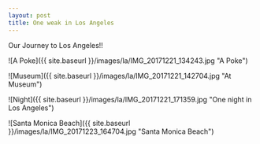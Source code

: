 ```yaml
---
layout: post
title: One weak in Los Angeles
---
```


Our Journey to Los Angeles!!  

![A Poke]({{ site.baseurl }}/images/la/IMG_20171221_134243.jpg "A Poke")

![Museum]({{ site.baseurl }}/images/la/IMG_20171221_142704.jpg "At Museum")

![Night]({{ site.baseurl }}/images/la/IMG_20171221_171359.jpg "One night in Los Angeles")

![Santa Monica Beach]({{ site.baseurl }}/images/la/IMG_20171223_164704.jpg "Santa Monica Beach")